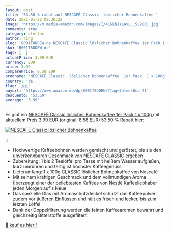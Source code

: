 ```yaml
---
layout: post
title: '53.50 % rabat auf NESCAFÉ Classic  löslicher Bohnenkaffee '
date: 2021-01-22 09:36:22
image: 'https://m.media-amazon.com/images/I/41GEN1YLAxL._SL200_.jpg'
comments: true
category: ofertas
author: ring
slug: 'B001T8DDEW-de NESCAFÉ Classic löslicher Bohnenkaffee 1er Pack 1 x 100g'
sku: 'B001T8DDEW-de'
tags: [  ]
actualPrice: 3.99 EUR
currency: EUR
price: 3.99
comparePrice: 8.58 EUR
prodname: 'NESCAFÉ Classic  löslicher Bohnenkaffee  1er Pack  1 x 100g '
country: 'de'
flag: '🇩🇪'
buyurl: 'https://www.amazon.de/dp/B001T8DDEW/?tag=tolees0ca-21'
descuento: '53.50'
average: '3.99'
---
```


Es gibt ein [NESCAFÉ Classic  löslicher Bohnenkaffee  1er Pack  1 x 100g ](https://www.amazon.de/dp/B001T8DDEW/?tag=tolees0ca-21) mit aktuellem Preis 3.99 EUR (original: 8.58 EUR) 53.50 % Rabatt hier:

[![NESCAFÉ Classic  löslicher Bohnenkaffee ](https://m.media-amazon.com/images/I/41GEN1YLAxL._SL200_.jpg)](https://www.amazon.de/dp/B001T8DDEW/?tag=tolees0ca-21)

ℹ️:

- Hochwertige Kaffeebohnen werden gemischt und geröstet, bis sie den unverkennbaren Geschmack von NESCAFÉ CLASSIC ergeben
- Zubereitung: 1 bis 2 Teelöffel pro Tasse mit heißem Wasser aufgießen, kurz umrühren und fertig ist höchster Kaffeegenuss
- Lieferumfang: 1 x 100g CLASSIC löslicher Bohnenkaffee von Nescafé
- Mit seinem kräftigen Geschmack und dem vollmundigen Aroma überzeugt einer der beliebtesten Kaffees von Nestlé Kaffeeliebhaber jeden Morgen auf´s Neue
- Das spezielle Glas mit Aromaschutzdeckel schützt das Kaffeepulver zudem vor äußeren Einflüssen und hält es frisch und lecker, bis zum letzten Löffel
- Dank der Doppelfilterung werden die feinen Kaffeearomen bewahrt und gleichzeitig Bitterstoffe ausgefiltert

[🛒 kauf es hier!!](https://www.amazon.de/dp/B001T8DDEW/?tag=tolees0ca-21)
